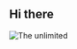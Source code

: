 ## Hi there  

<img scr="https://github.com/mrzukhub/OlegEfimov/blob/main/yoga-dog.gif" alt="The unlimited" wwidth="600">
